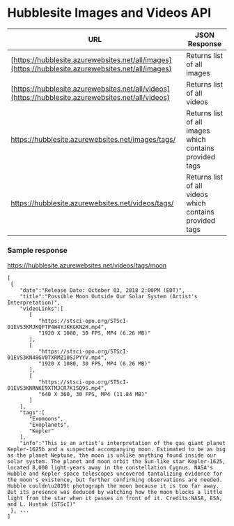 # Hubblesite Images and Videos API


| URL | JSON Response |
| --- | --- |
| [https://hubblesite.azurewebsites.net/all/images](https://hubblesite.azurewebsites.net/all/images) | Returns list of all images |
| [https://hubblesite.azurewebsites.net/all/videos](https://hubblesite.azurewebsites.net/all/videos) | Returns list of all videos |
| [https://hubblesite.azurewebsites.net/images/tags/<tags>](https://hubblesite.azurewebsites.net/images/tags/<tags>) | Returns list of all images which contains provided tags |
| [https://hubblesite.azurewebsites.net/videos/tags/<tags>](https://hubblesite.azurewebsites.net/videos/tags/<tags>) | Returns list of all videos which contains provided tags |


  
### Sample response
  
  https://hubblesite.azurewebsites.net/videos/tags/moon
  
  ```
  [
   {
      "date":"Release Date: October 03, 2018 2:00PM (EDT)",
      "title":"Possible Moon Outside Our Solar System (Artist's Interpretation)",
      "videoLinks":[
         [
            "https://stsci-opo.org/STScI-01EVS3KMJKQFTP4W4YJKKGKN2H.mp4",
            "1920 X 1080, 30 FPS, MP4 (6.26 MB)"
         ],
         [
            "https://stsci-opo.org/STScI-01EVS3KN48GV0TXRMZ10SJPYYV.mp4",
            "1920 X 1080, 30 FPS, MP4 (6.26 MB)"
         ],
         [
            "https://stsci-opo.org/STScI-01EVS3KNRNKE9XTMJCR7K1SQ9S.mp4",
            "640 X 360, 30 FPS, MP4 (11.84 MB)"
         ]
      ],
      "tags":[
         "Exomoons",
         "Exoplanets",
         "Kepler"
      ],
      "info":"This is an artist's interpretation of the gas giant planet Kepler-1625b and a suspected accompanying moon. Estimated to be as big as the planet Neptune, the moon is unlike anything found inside our solar system. The planet and moon orbit the Sun-like star Kepler-1625, located 8,000 light-years away in the constellation Cygnus. NASA's Hubble and Kepler space telescopes uncovered tantalizing evidence for the moon's existence, but further confirming observations are needed. Hubble couldn\u2019t photograph the moon because it is too far away. But its presence was deduced by watching how the moon blocks a little light from the star when it passes in front of it. Credits:NASA, ESA, and L. Hustak (STScI)"
   }, ...
]
  ```
